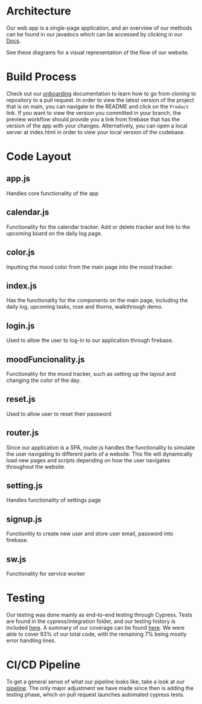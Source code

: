 # Architecture

Our web app is a single-page application, and an overview of our methods
can be found in our javadocs which can be accessed by clicking in our [Docs](https://cse110-sp21-group22.github.io/cse110-sp21-group22/).

See these diagrams for a visual representation of the flow of our website.

# Build Process

Check out our [onboarding](https://github.com/cse110-sp21-group22/cse110-sp21-group22/blob/main/specs/onboarding.md) documentation to learn how to go from cloning to repository to a pull request. In order to view the latest version of the project that is on main, you can navigate to the README and click on the `Product` link. If you want to view the version you committed in your branch, the preview workflow should provide you a link from firebase that has the version of the app with your changes. Alternatively, you can open a local server at index.html in order to view your local version of the codebase.

# Code Layout

## app.js
Handles core functionality of the app

## calendar.js
Functionality for the calendar tracker. Add or delete tracker and link to the upcoming board on the daily log page.

## color.js
Inputting the mood color from the main page into the mood tracker.

## index.js
Has the functionality for the components on the main page, including the daily log, upcoming tasks, rose and thorns, walkthrough demo.

## login.js
Used to allow the user to log-in to our application through firebase.

## moodFuncionality.js
Functionality for the mood tracker, such as setting up the layout and changing the color of the day.

## reset.js
Used to allow user to reset their password

## router.js
Since our application is a SPA, router.js handles the functionality to simulate the user navigating to different parts of a website. This file will dynamically load new pages and scripts depending on how the user navigates throughout the website.

## setting.js
Handles functionality of settings page

## signup.js
Functionlity to create new user and store user email, password into firebase.

## sw.js
Functionality for service worker

# Testing
Our testing was done mainly as end-to-end testing through Cypress. Tests are found in the cypress/integration folder, and our testing history is included [here](https://dashboard.cypress.io/projects/zaxzr4/runs). A summary of our coverage can be found [here](https://app.codecov.io/gh/cse110-sp21-group22/cse110-sp21-group22). We were able to cover 93% of our total code, with the remaining 7% being mostly error handling lines.

# CI/CD Pipeline

To get a general sense of what our pipeline looks like, take a look at our [pipeline](..\admin\cipipeline\phase1.png). 
The only major adjustment we have made since then is adding the testing phase, which on pull request launches automated cypress tests.

